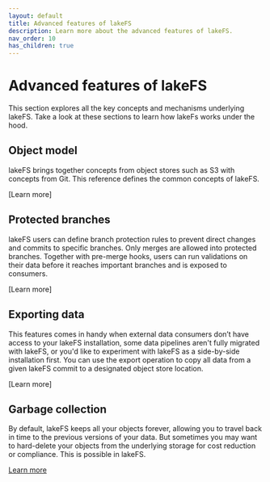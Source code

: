 ```yaml
---
layout: default
title: Advanced features of lakeFS
description: Learn more about the advanced features of lakeFS.
nav_order: 10
has_children: true
---
```


# Advanced features of lakeFS

This section explores all the key concepts and mechanisms underlying lakeFS. Take a look at these sections to learn how lakeFs works under the hood.

## Object model

lakeFS brings together concepts from object stores such as S3 with concepts from Git. 
This reference defines the common concepts of lakeFS.

[Learn more]

## Protected branches

lakeFS users can define branch protection rules to prevent direct changes and commits to specific branches. Only merges are allowed into protected branches. 
Together with pre-merge hooks, users can run validations on their data before it reaches important branches and is exposed to consumers.

[Learn more]

## Exporting data

This features comes in handy when external data consumers don’t have access to your lakeFS installation, some data pipelines aren't fully migrated with lakeFS,
or you'd like to experiment with lakeFS as a side-by-side installation first. You can use the export operation to copy all data from a given lakeFS commit to a designated object store location.

[Learn more]

## Garbage collection

By default, lakeFS keeps all your objects forever, allowing you to travel back in time to the previous versions of your data. 
But sometimes you may want to hard-delete your objects from the underlying storage for cost reduction or compliance. This is possible in lakeFS. 

[Learn more](garbage_collection.md)

